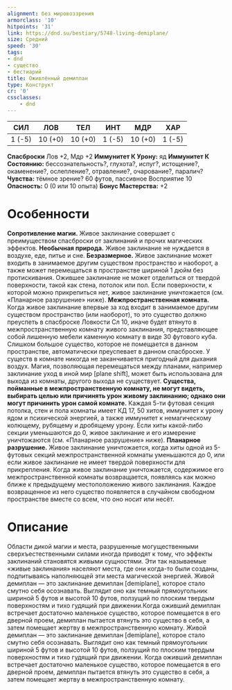 ```yaml
---
alignment: без мировоззрения
armorclass: '10'
hitpoints: '31'
link: https://dnd.su/bestiary/5748-living-demiplane/
size: Средний
speed: '30'
tags:
- dnd
- существо
- бестиарий
title: Оживлённый демиплан
type: Конструкт
cr: '0'
cssclasses:
    - dnd
---
```



| СИЛ | ЛОВ | ТЕЛ | ИНТ | МДР | ХАР |
|---|---|---|---|---|---|
| 1 (-5) | 10 (+0) | 10 (+0) | 1 (-5) | 10 (+0) | 1 (-5) |
**Спасброски** Лов +2, Мдр +2
**Иммунитет К Урону:** яд
**Иммунитет К Состоянию:** бессознательность?, глухота?, испуг?, истощение?, окаменение?, ослепление?, отравление?, очарование?, паралич?
**Чувства:** тёмное зрение? 60 футов, пассивное Восприятие 10
**Опасность:** 0 (0 или 10 опыта)
**Бонус Мастерства:** +2


# Особенности
**Сопротивление магии.** Живое заклинание совершает с преимуществом спасброски от заклинаний и прочих магических эффектов.
**Необычная природа.** Живое заклинание не нуждается в воздухе, еде, питье и сне.
**Безразмерное.** Живое заклинание может входить в занимаемое другим существом пространство и наоборот, а также может перемещаться в пространстве шириной 1 дюйм без протискивания. Ожившее заклинание не может отделиться от твердой поверхности, такой как стена, потолок или пол. Если поверхности, к которой можно прикрепиться нет, живое заклинание уничтожается (см. «Планарное разрушение» ниже).
**Межпространственная комната.** Когда живое заклинание впервые за ход входит в занимаемое другим существом пространство (или наоборот), то это существо должно преуспеть в спасброске Ловкости Сл 10, иначе будет втянуто в межпространственную комнату живого заклинания, представляющее собой лишенную мебели каменную комнату в виде 30 футового куба. Слишком большое существо, которое не помещается в данном пространстве, автоматически преуспевает в данном спасброске. У существ в комнате никогда не заканчивается пригодный для дыхания воздух. Магия, позволяющая перемещаться между планами, например заклинание уход в иной мир [plane shift], может быть использована для выхода из комнаты, другого выхода не существует.
**Существа, пойманные в межпространственную комнату, не могут видеть, выбирать целью или причинять урон живому заклинанию; однако они могут причинить урон самой комнате.** Каждая 5-ти футовая секция потолка, стен и пола комнаты имеет КД 17, 50 хитов, иммунитет к урону ядом и психической энергией, а также иммунитет к немагическому колющему, рубящему и дробящему урону. Если хиты какой-либо секции уменьшаются до 0, живое заклинание и его измерение уничтожаются (см. «Планарное разрушение» ниже).
**Планарное разрушение.** Живое заклинание уничтожается, когда хиты одной из 5-футовых секций межпространственной комнаты уменьшаются до 0, или если живое заклинание не имеет твердой поверхности для прикрепления. Когда живое заклинание уничтожается, содержимое его межпространственной комнаты возвращается, появляясь как можно ближе к предыдущему местоположению живого заклинания. Каждое возвращенное из него существо появляется в случайном свободном пространстве вместе со всем, что оно носит или несёт.




# Описание
Области дикой магии и места, разрушенные могущественными сверхъестественными силами иногда приводят к тому, что эффекты заклинаний становятся живыми сущностями. Эти так называемые «живые заклинания» населяют места, где они когда-то были созданы, подпитываясь наполняющей эти места магической энергией. Живой демиплан — это заклинание демиплан [demiplane], которое стало смутно себя осознавать. Выглядит оно как темный прямоугольник шириной 5 футов и высотой 10 футов, ползущий по плоским твердым поверхностям и тихо гудящий при движении.Когда оживший демиплан встречает достаточно маленькое существо, которое помещается в его дверной проем, демиплан пытается втянуть это существо в себя, а затем помещает жертву в межпространственную комнату. Живой демиплан — это заклинание демиплан [demiplane], которое стало смутно себя осознавать. Выглядит оно как темный прямоугольник шириной 5 футов и высотой 10 футов, ползущий по плоским твердым поверхностям и тихо гудящий при движении. Когда оживший демиплан встречает достаточно маленькое существо, которое помещается в его дверной проем, демиплан пытается втянуть это существо в себя, а затем помещает жертву в межпространственную комнату.